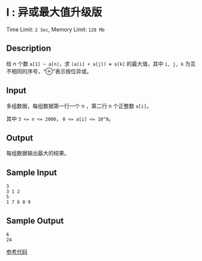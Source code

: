 # I : 异或最大值升级版

Time Limit: `2 Sec`, Memory Limit: `128 Mb`

## Description

给 $n$ 个数 `a[1] ~ a[n]`，求 `(a[i] + a[j]) ⊕ a[k]` 的最大值，其中 `i, j, k` 为互不相同的序号，“⊕”表示按位异或。

## Input

多组数据，每组数据第一行一个 n ，第二行 n 个正整数 `a[i]`。

其中 `3 <= n <= 2000`， `0 <= a[i] <= 10^9`。

## Output

每组数据输出最大的结果。

## Sample Input

```
3
3 1 2
5
1 7 6 8 9
```

## Sample Output

```
6
24
```

[参考代码](../Solution/I.cpp)

